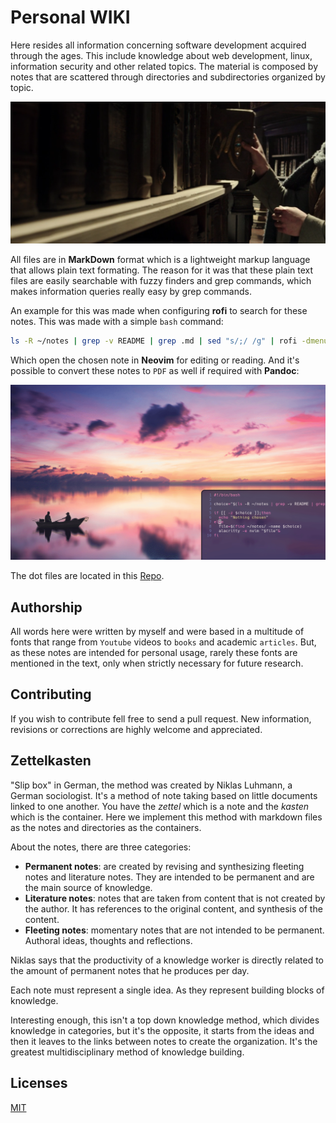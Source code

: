 # Personal WIKI

Here resides all information concerning software development acquired through the ages. This include knowledge about web development, linux, information security and other related topics. The material is composed by notes that are scattered through directories and subdirectories organized by topic.

![library](./data/books.png)

All files are in **MarkDown** format which is a lightweight markup language that allows plain text formating. The reason for it was that these plain text files are easily searchable with fuzzy finders and grep commands, which makes information queries really easy by grep commands.

An example for this was made when configuring **rofi** to search for these notes. This was made with a simple `bash` command:

```bash
ls -R ~/notes | grep -v README | grep .md | sed "s/;/ /g" | rofi -dmenu -p "Open"
```

Which open the chosen note in **Neovim** for editing or reading. And it's possible to convert these notes to `PDF` as well if required with **Pandoc**:

![gif](./data/rofi.gif)

The dot files are located in this [Repo](https://github.com/felipejoribeiro/my-dev-environment).

## Authorship

All words here were written by myself and were based in a multitude of fonts that range from `Youtube` videos to `books` and academic `articles`. But, as these notes are intended for personal usage, rarely these fonts are mentioned in the text, only when strictly necessary for future research.

## Contributing

If you wish to contribute fell free to send a pull request. New information, revisions or corrections are highly welcome and appreciated.

## Zettelkasten

"Slip box" in German, the method was created by Niklas Luhmann, a German sociologist. It's a method of note taking based on little documents linked to one another. You have the _zettel_ which is a note and the _kasten_ which is the container. Here we implement this method with markdown files as the notes and directories as the containers.

About the notes, there are three categories:

- **Permanent notes**: are created by revising and synthesizing fleeting notes and literature notes. They are intended to be permanent and are the main source of knowledge.
- **Literature notes**: notes that are taken from content that is not created by the author. It has references to the original content, and synthesis of the content.
- **Fleeting notes**: momentary notes that are not intended to be permanent. Authoral ideas, thoughts and reflections.

Niklas says that the productivity of a knowledge worker is directly related to the amount of permanent notes that he produces per day.

Each note must represent a single idea. As they represent building blocks of knowledge.

Interesting enough, this isn't a top down knowledge method, which divides knowledge in categories, but it's the opposite, it starts from the ideas and then it leaves to the links between notes to create the organization. It's the greatest multidisciplinary method of knowledge building.

## Licenses

[MIT](https://github.com/felipejoribeiro/this-person-docs/blob/main/LICENSE)
